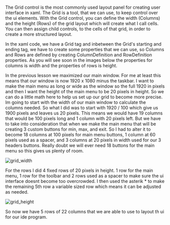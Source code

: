 The Grid control is the most commonly used layout panel for creating user interface in xaml. The Grid is a tool, that we can use, to keep control over the ui elements. With the Grid control, you can define the width (Columns) and the height (Rows) of the grid layout which will create what I call cells. You can then assign child controls, to the cells of that grid, in order to create a more structured layout. 

In the xaml code, we have a Grid tag and inbetween the Grid's starting and ending tag, we have to create some properties that we can use, so Columns and Rows are defined by creating ColumnDefinition and RowDefinition properties. As you will see soon in the images below the properties for columns is width and the properties of rows is height.

In the previous lesson we maximized our main window. For me at least this means that our window is now 1920 x 1080 minus the taskbar. I want to make the main menu as long or wide as the window so the full 1920 in pixels and then I want the height of the main menu to be 20 pixels in height. So we can do a little math here to help us set up our grid to become more precise. Im going to start with the width of our main window to calculate the columns needed. So what I did was to start with 1920 / 100 which give us 1900 pixels and leaves us 20 pixels. This means we would have 19 columns that would be 100 pixels long and 1 column with 20 pixels left. But we have to take into consideration that when we make the main menu that will be creating 3 custom buttons for min, max, and exit. So I had to alter it to become 18 columns at 100 pixels for main menu buttons, 1 column at 60 pixels used as a spacer, and 3 columns at 20 pixels in width used for our 3 headers buttons. Really doubt we will ever need 18 buttons for the main menu so this gives us plenty of room. 

![grid_width](https://github.com/ravenleeblack/Illeshian-Ide/assets/76606152/2bc01221-eaa9-4d81-a4a5-88f1e7977bf2)

For the rows I did 4 fixed rows of 20 pixels in height. 1 row for the main menu, 1 row for the toolbar and 2 rows used as a spacer to make sure the ui interface doesnt become too overcrowded. I then used the asterik * to make the remaining 5th row a variable sized row which means it can be adjusted as needed. 

![grid_height](https://github.com/ravenleeblack/Illeshian-Ide/assets/76606152/50730772-8ebd-4efd-ba1a-be834e331cab)

So now we have 5 rows of 22 columns that we are able to use to layout th ui for our ide program.




